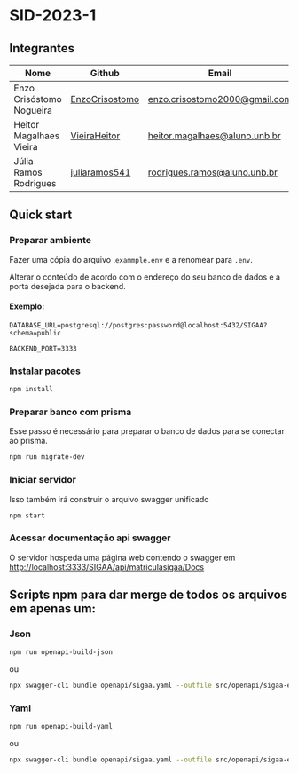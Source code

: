 # SID-2023-1

## Integrantes

| Nome                         | Github                                                | Email                         |
| ---------------------------- | ----------------------------------------------------- | ----------------------------- |
| Enzo Crisóstomo Nogueira     | [EnzoCrisostomo](https://github.com/EnzoCrisostomo)   | enzo.crisostomo2000@gmail.com |
| Heitor Magalhaes Vieira  | [VieiraHeitor](https://github.com/VieiraHeitor) | heitor.magalhaes@aluno.unb.br   |
| Júlia Ramos Rodrigues | [juliaramos541](https://github.com/juliaramos541)     | rodrigues.ramos@aluno.unb.br |

## Quick start
### Preparar ambiente
Fazer uma cópia do arquivo .```exammple.env``` e a renomear para ```.env```. 

Alterar o conteúdo de acordo com o endereço do seu banco de dados e a porta desejada para o backend.

#### Exemplo:
```
DATABASE_URL=postgresql://postgres:password@localhost:5432/SIGAA?schema=public

BACKEND_PORT=3333
```

### Instalar pacotes
```bash
npm install
```
### Preparar banco com prisma
Esse passo é necessário para preparar o banco de dados para se conectar ao prisma.
```bash
npm run migrate-dev
```

### Iniciar servidor
Isso também irá construir o arquivo swagger unificado
```bash
npm start
```

### Acessar documentação api swagger
O servidor hospeda uma página web contendo o swagger em [http://localhost:3333/SIGAA/api/matriculasigaa/Docs](http://localhost:3333/SIGAA/api/matriculasigaa/Docs)


## Scripts npm para dar merge de todos os arquivos em apenas um:
### Json
```bash
npm run openapi-build-json
```
ou
```bash
npx swagger-cli bundle openapi/sigaa.yaml --outfile src/openapi/sigaa-enzo-julia-heitor-2023.1.json --type json
```
### Yaml
```bash
npm run openapi-build-yaml
```
ou
```bash
npx swagger-cli bundle openapi/sigaa.yaml --outfile src/openapi/sigaa-enzo-julia-heitor-2023.1.yaml --type yaml
```